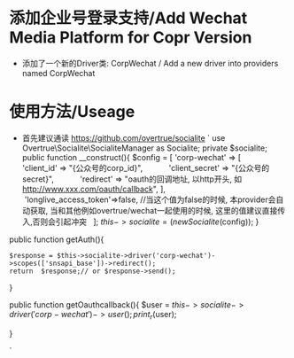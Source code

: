 
# 添加企业号登录支持/Add Wechat Media Platform for Copr Version
- 添加了一个新的Driver类: CorpWechat / Add a new driver into providers named CorpWechat
# 使用方法/Useage
- 首先建议通读 <https://github.com/overtrue/socialite>
`
use Overtrue\Socialite\SocialiteManager as Socialite;
private $socialite;
public function __construct(){
    $config = [
        'corp-wechat' => [
            'client_id' => "{公众号的corp_id}",
            'client_secret' => "{公众号的secret}",
            'redirect' => "oauth的回调地址, 以http开头, 如 http://www.xxx.com/oauth/callback",
        ],
        'longlive_access_token'=>false, //当这个值为false的时候, 本provider会自动获取, 当和其他例如overtrue/wechat一起使用的时候, 这里的值建议直接传入,否则会引起冲突
   ];
    $this->socialite = (new Socialite($config));
}

public function getAuth(){

    $response = $this->socialite->driver('corp-wechat')->scopes(['snsapi_base'])->redirect();
    return  $response;// or $response->send();     

}

public function getOauthcallback(){
    $user = $this->socialite->driver('corp-wechat')->user();
    print_r($user);

}

`
